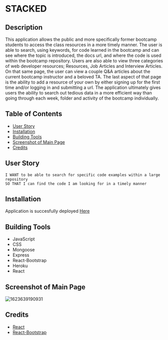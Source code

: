 # STACKED

## Description

This application allows the public and more specifically former bootcamp students to access the class resources in a more timely manner. The user is able to search, using keywords, for code learned in the bootcamp and can see where the topic is introduced, the docs url, and where the code is used within the bootcamp repository. Users are also able to view three categories of web developer resources; Resources, Job Articles and Interview Articles. On that same page, the user can view a couple Q&A articles about the current bootcamp instructor and a beloved TA. The last aspect of that page is the ability to add a resource of your own by either signing up for the first time and/or logging in and submitting a url. The application ultimately gives users the ability to search out tedious data in a more efficient way than going through each week, folder and activity of the bootcamp individually.

## Table of Contents

- [User Story](#User-Story)
- [Installation](#Installation)
- [Building Tools](#Building-Tools)
- [Screenshot of Main Page](#Screenshot-of-Main-Page)
- [Credits](#Credits)

## User Story

```AS A bootcamp student
I WANT to be able to search for specific code examples within a large repository
SO THAT I can find the code I am looking for in a timely manner
```

## Installation

Application is succesfully deployed [Here](https://stackedapp.herokuapp.com/)

## Building Tools

- JavaScript
- CSS
- Mongoose
- Express
- React-Bootstrap
- Heroku
- React

## Screenshot of Main Page

![1623639190931](https://user-images.githubusercontent.com/75143471/121833458-40815f80-cc81-11eb-9863-475f92051e91.png)

## Credits

- [React](https://reactjs.org/)
- [React-Bootstrap](https://react-bootstrap.github.io/)
